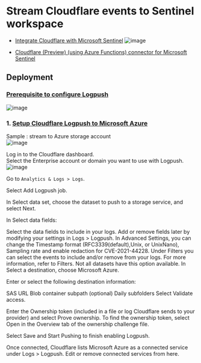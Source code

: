 # Stream Cloudflare events to Sentinel workspace
* [Integrate Cloudflare with Microsoft Sentinel](https://www.cloudflare.com/partners/technology-partners/microsoft/azure-sentinel/)
![image](https://github.com/guguji666666/GJS-Sentinel-Tips/assets/96930989/fa4ba6ca-9f10-4bd8-91e3-bbb77805fab1)

* [Cloudflare (Preview) (using Azure Functions) connector for Microsoft Sentinel](https://learn.microsoft.com/en-us/azure/sentinel/data-connectors/cloudflare-using-azure-functions)

## Deployment

### [Prerequisite to configure Logpush](https://developers.cloudflare.com/logs/about/)
![image](https://github.com/guguji666666/GJS-Sentinel-Tips/assets/96930989/3e77448f-2424-42c2-bcef-96cea0f96142)

### 1. [Setup Cloudflare Logpush to Microsoft Azure](https://developers.cloudflare.com/logs/get-started/enable-destinations/)

Sample : stream to Azure storage account <br>
![image](https://github.com/guguji666666/GJS-Sentinel-Tips/assets/96930989/ade729af-0654-4f3a-aa04-e54d88509746)

Log in to the Cloudflare dashboard. <br>
Select the Enterprise account or domain you want to use with Logpush.<br>
![image](https://github.com/guguji666666/GJS-Sentinel-Tips/assets/96930989/5d3cd9ba-2d47-414f-b33f-7cacdd7850a0)

Go to `Analytics & Logs > Logs`. <br>


Select Add Logpush job.

In Select data set, choose the dataset to push to a storage service, and select Next.

In Select data fields:

Select the data fields to include in your logs. Add or remove fields later by modifying your settings in Logs > Logpush.
In Advanced Settings, you can change the Timestamp format (RFC3339(default),Unix, or UnixNano), Sampling rate and enable redaction for CVE-2021-44228.
Under Filters you can select the events to include and/or remove from your logs. For more information, refer to Filters. Not all datasets have this option available.
In Select a destination, choose Microsoft Azure.

Enter or select the following destination information:

SAS URL
Blob container subpath (optional)
Daily subfolders
Select Validate access.

Enter the Ownership token (included in a file or log Cloudflare sends to your provider) and select Prove ownership. To find the ownership token, select Open in the Overview tab of the ownership challenge file.

Select Save and Start Pushing to finish enabling Logpush.

Once connected, Cloudflare lists Microsoft Azure as a connected service under Logs > Logpush. Edit or remove connected services from here.
